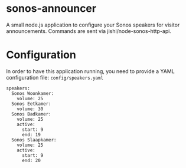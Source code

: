 # sonos-announcer
A small node.js application to configure your Sonos speakers for visitor announcements. Commands are sent via jishi/node-sonos-http-api.

# Configuration
In order to have this application running, you need to provide a YAML configuration file: `config/speakers.yaml`

```
speakers:
  Sonos Woonkamer:
    volume: 25
  Sonos Eetkamer:
    volume: 30
  Sonos Badkamer:
    volume: 25
    active:
      start: 9
      end: 19
  Sonos Slaapkamer:
    volume: 25
    active:
      start: 9
      end: 20
```
